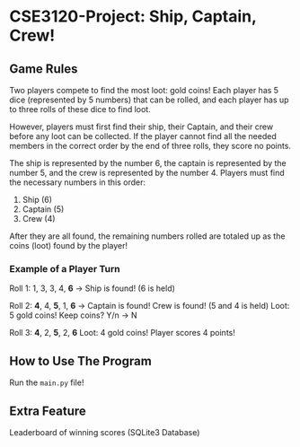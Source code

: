 # CSE3120-Project: Ship, Captain, Crew!

## Game Rules
Two players compete to find the most loot: gold coins! Each player has 5 dice (represented by 5 numbers) that can be rolled, and each player has up to three rolls of these dice to find loot. 

However, players must first find their ship, their Captain, and their crew before any loot can be collected. If the player cannot find all the needed members in the correct order by the end of three rolls, they score no points.

The ship is represented by the number 6, the captain is represented by the number 5, and the crew is represented by the number 4. Players must find the necessary numbers in this order:
1. Ship (6)
2. Captain (5)
3. Crew (4)

After they are all found, the remaining numbers rolled are totaled up as the coins (loot) found by the player!

### Example of a Player Turn
Roll 1:
1, 3, 3, 4, __6__ → Ship is found! (6 is held)

Roll 2:
__4__, 4, __5__, 1, __6__ → Captain is found! Crew is found! (5 and 4 is held)
Loot: 5 gold coins! Keep coins? Y/n → N

Roll 3:
__4__, 2, __5__, 2, __6__
Loot: 4 gold coins! Player scores 4 points!

## How to Use The Program
Run the ```main.py``` file!

## Extra Feature
Leaderboard of winning scores (SQLite3 Database)
